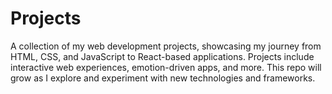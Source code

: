 # Projects
A collection of my web development projects, showcasing my journey from HTML, CSS, and JavaScript to React-based applications. Projects include interactive web experiences, emotion-driven apps, and more. This repo will grow as I explore and experiment with new technologies and frameworks.
